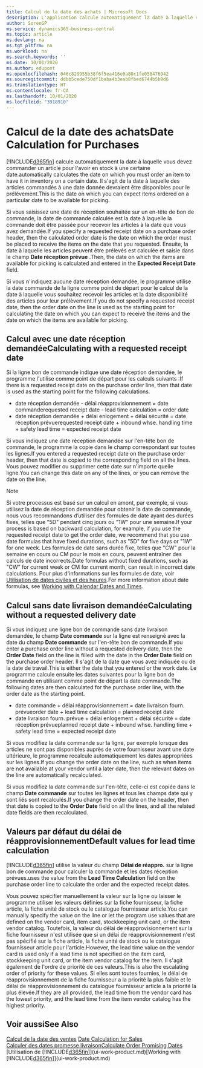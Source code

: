 ```yaml
---
title: Calcul de la date des achats | Microsoft Docs
description: L'application calcule automatiquement la date à laquelle vous devez commander un article pour l'avoir en inventaire à une certaine date. Il s'agit de la date à laquelle des articles commandés à une date donnée devraient être disponibles pour le prélèvement.
author: SorenGP
ms.service: dynamics365-business-central
ms.topic: article
ms.devlang: na
ms.tgt_pltfrm: na
ms.workload: na
ms.search.keywords: ''
ms.date: 10/01/2020
ms.author: edupont
ms.openlocfilehash: 046c829955b38f6f5ea416e0a80c1fe058476942
ms.sourcegitcommit: ddbb5cede750df1baba4b3eab8fbed6744b5b9d6
ms.translationtype: HT
ms.contentlocale: fr-CA
ms.lasthandoff: 10/01/2020
ms.locfileid: "3918910"
---
```

# <a name="date-calculation-for-purchases"></a><span data-ttu-id="37dbd-104">Calcul de la date des achats</span><span class="sxs-lookup"><span data-stu-id="37dbd-104">Date Calculation for Purchases</span></span>

[!INCLUDE[d365fin](includes/d365fin_md.md)] <span data-ttu-id="37dbd-105">calcule automatiquement la date à laquelle vous devez commander un article pour l'avoir en stock à une certaine date.</span><span class="sxs-lookup"><span data-stu-id="37dbd-105">automatically calculates the date on which you must order an item to have it in inventory on a certain date.</span></span> <span data-ttu-id="37dbd-106">Il s'agit de la date à laquelle des articles commandés à une date donnée devraient être disponibles pour le prélèvement.</span><span class="sxs-lookup"><span data-stu-id="37dbd-106">This is the date on which you can expect items ordered on a particular date to be available for picking.</span></span>  

<span data-ttu-id="37dbd-107">Si vous saisissez une date de réception souhaitée sur un en-tête de bon de commande, la date de commande calculée est la date à laquelle la commande doit être passée pour recevoir les articles à la date que vous avez demandée.</span><span class="sxs-lookup"><span data-stu-id="37dbd-107">If you specify a requested receipt date on a purchase order header, then the calculated order date is the date on which the order must be placed to receive the items on the date that you requested.</span></span> <span data-ttu-id="37dbd-108">Ensuite, la date à laquelle les articles peuvent être prélevés est calculée et saisie dans le champ **Date réception prévue** .</span><span class="sxs-lookup"><span data-stu-id="37dbd-108">Then, the date on which the items are available for picking is calculated and entered in the **Expected Receipt Date** field.</span></span>  

<span data-ttu-id="37dbd-109">Si vous n'indiquez aucune date réception demandée, le programme utilise la date commande de la ligne comme point de départ pour le calcul de la date à laquelle vous souhaitez recevoir les articles et la date disponibilité des articles pour leur prélèvement.</span><span class="sxs-lookup"><span data-stu-id="37dbd-109">If you do not specify a requested receipt date, then the order date on the line is used as the starting point for calculating the date on which you can expect to receive the items and the date on which the items are available for picking.</span></span>  

## <a name="calculating-with-a-requested-receipt-date"></a><span data-ttu-id="37dbd-110">Calcul avec une date réception demandée</span><span class="sxs-lookup"><span data-stu-id="37dbd-110">Calculating with a requested receipt date</span></span>

<span data-ttu-id="37dbd-111">Si la ligne bon de commande indique une date réception demandée, le programme l'utilise comme point de départ pour les calculs suivants :</span><span class="sxs-lookup"><span data-stu-id="37dbd-111">If there is a requested receipt date on the purchase order line, then that date is used as the starting point for the following calculations.</span></span>  

- <span data-ttu-id="37dbd-112">date réception demandée - délai réapprovisionnement = date commande</span><span class="sxs-lookup"><span data-stu-id="37dbd-112">requested receipt date - lead time calculation = order date</span></span>  
- <span data-ttu-id="37dbd-113">date réception demandée + délai enlogement + délai sécurité = date réception prévue</span><span class="sxs-lookup"><span data-stu-id="37dbd-113">requested receipt date + inbound whse. handling time + safety lead time = expected receipt date</span></span>  

<span data-ttu-id="37dbd-114">Si vous indiquez une date réception demandée sur l'en-tête bon de commande, le programme la copie dans le champ correspondant sur toutes les lignes.</span><span class="sxs-lookup"><span data-stu-id="37dbd-114">If you entered a requested receipt date on the purchase order header, then that date is copied to the corresponding field on all the lines.</span></span> <span data-ttu-id="37dbd-115">Vous pouvez modifier ou supprimer cette date sur n'importe quelle ligne.</span><span class="sxs-lookup"><span data-stu-id="37dbd-115">You can change this date on any of the lines, or you can remove the date on the line.</span></span>  

> [!NOTE]
> <span data-ttu-id="37dbd-116">Si votre processus est basé sur un calcul en amont, par exemple, si vous utilisez la date de réception demandée pour obtenir la date de commande, nous vous recommandons d’utiliser des formules de date ayant des durées fixes, telles que "5D" pendant cinq jours ou "1W" pour une semaine.</span><span class="sxs-lookup"><span data-stu-id="37dbd-116">If your process is based on backward calculation, for example, if you use the requested receipt date to get the order date, we recommend that you use date formulas that have fixed durations, such as "5D" for five days or "1W" for one week.</span></span> <span data-ttu-id="37dbd-117">Les formules de date sans durée fixe, telles que "CW" pour la semaine en cours ou CM pour le mois en cours, peuvent entraîner des calculs de date incorrects.</span><span class="sxs-lookup"><span data-stu-id="37dbd-117">Date formulas without fixed durations, such as "CW" for current week or CM for current month, can result in incorrect date calculations.</span></span> <span data-ttu-id="37dbd-118">Pour plus d'informations sur les formules de date, voir [Utilisation de dates civiles et des heures](ui-enter-date-ranges.md).</span><span class="sxs-lookup"><span data-stu-id="37dbd-118">For more information about date formulas, see [Working with Calendar Dates and Times](ui-enter-date-ranges.md).</span></span>

## <a name="calculating-without-a-requested-delivery-date"></a><span data-ttu-id="37dbd-119">Calcul sans date livraison demandée</span><span class="sxs-lookup"><span data-stu-id="37dbd-119">Calculating without a requested delivery date</span></span>

<span data-ttu-id="37dbd-120">Si vous indiquez une ligne bon de commande sans date livraison demandée, le champ **Date commande** sur la ligne est renseigné avec la date du champ **Date commande** sur l'en\-tête bon de commande.</span><span class="sxs-lookup"><span data-stu-id="37dbd-120">If you enter a purchase order line without a requested delivery date, then the **Order Date** field on the line is filled with the date in the **Order Date** field on the purchase order header.</span></span> <span data-ttu-id="37dbd-121">Il s'agit de la date que vous avez indiquée ou de la date de travail.</span><span class="sxs-lookup"><span data-stu-id="37dbd-121">This is either the date that you entered or the work date.</span></span> <span data-ttu-id="37dbd-122">Le programme calcule ensuite les dates suivantes pour la ligne bon de commande en utilisant comme point de départ la date commande.</span><span class="sxs-lookup"><span data-stu-id="37dbd-122">The following dates are then calculated for the purchase order line, with the order date as the starting point.</span></span>  

- <span data-ttu-id="37dbd-123">date commande + délai réapprovisionnement = date livraison fourn. prévue</span><span class="sxs-lookup"><span data-stu-id="37dbd-123">order date + lead time calculation = planned receipt date</span></span>  
- <span data-ttu-id="37dbd-124">date livraison fourn. prévue + délai enlogement + délai sécurité = date réception prévue</span><span class="sxs-lookup"><span data-stu-id="37dbd-124">planned receipt date + inbound whse. handling time + safety lead time = expected receipt date</span></span>  

<span data-ttu-id="37dbd-125">Si vous modifiez la date commande sur la ligne, par exemple lorsque des articles ne sont pas disponibles auprès de votre fournisseur avant une date ultérieure, le programme recalcule automatiquement les dates appropriées sur les lignes.</span><span class="sxs-lookup"><span data-stu-id="37dbd-125">If you change the order date on the line, such as when items are not available at your vendor until a later date, then the relevant dates on the line are automatically recalculated.</span></span>  

<span data-ttu-id="37dbd-126">Si vous modifiez la date commande sur l'en\-tête, celle\-ci est copiée dans le champ **Date commande** sur toutes les lignes et tous les champs date qui y sont liés sont recalculés.</span><span class="sxs-lookup"><span data-stu-id="37dbd-126">If you change the order date on the header, then that date is copied to the **Order Date** field on all the lines, and all the related date fields are then recalculated.</span></span>  

## <a name="default-values-for-lead-time-calculation"></a><span data-ttu-id="37dbd-127">Valeurs par défaut du délai de réapprovisionnement</span><span class="sxs-lookup"><span data-stu-id="37dbd-127">Default values for lead time calculation</span></span>

[!INCLUDE[d365fin](includes/d365fin_md.md)] <span data-ttu-id="37dbd-128">utilise la valeur du champ **Délai de réappro.** sur la ligne bon de commande pour calculer la commande et les dates réception prévues.</span><span class="sxs-lookup"><span data-stu-id="37dbd-128">uses the value from the **Lead Time Calculation** field on the purchase order line to calculate the order and the expected receipt dates.</span></span>  

<span data-ttu-id="37dbd-129">Vous pouvez spécifier manuellement la valeur sur la ligne ou laisser le programme utiliser les valeurs définies sur la fiche fournisseur, la fiche article, la fiche unité de stock ou le catalogue fournisseur article.</span><span class="sxs-lookup"><span data-stu-id="37dbd-129">You can manually specify the value on the line or let the program use values that are defined on the vendor card, item card, stockkeeping unit card, or the item vendor catalog.</span></span>
<span data-ttu-id="37dbd-130">Toutefois, la valeur du délai de réapprovisionnement sur la fiche fournisseur n'est utilisée que si un délai de réapprovisionnement n'est pas spécifié sur la fiche article, la fiche unité de stock ou le catalogue fournisseur article pour l'article.</span><span class="sxs-lookup"><span data-stu-id="37dbd-130">However, the lead time value on the vendor card is used only if a lead time is not specified on the item card, stockkeeping unit card, or the item vendor catalog for the item.</span></span> <span data-ttu-id="37dbd-131">Il s'agit également de l'ordre de priorité de ces valeurs.</span><span class="sxs-lookup"><span data-stu-id="37dbd-131">This is also the escalating order of priority for these values.</span></span> <span data-ttu-id="37dbd-132">Si elles sont toutes fournies, le délai de réapprovisionnement de la fiche fournisseur a la priorité la plus faible et le délai de réapprovisionnement du catalogue fournisseur article a la priorité la plus élevée.</span><span class="sxs-lookup"><span data-stu-id="37dbd-132">If they are all provided, the lead time from the vendor card has the lowest priority, and the lead time from the item vendor catalog has the highest priority.</span></span>  

## <a name="see-also"></a><span data-ttu-id="37dbd-133">Voir aussi</span><span class="sxs-lookup"><span data-stu-id="37dbd-133">See Also</span></span>

<span data-ttu-id="37dbd-134">[Calcul de la date des ventes](sales-date-calculation-for-sales.md) </span><span class="sxs-lookup"><span data-stu-id="37dbd-134">[Date Calculation for Sales](sales-date-calculation-for-sales.md) </span></span>  
[<span data-ttu-id="37dbd-135">Calculer des dates promesse livraison</span><span class="sxs-lookup"><span data-stu-id="37dbd-135">Calculate Order Promising Dates</span></span>](sales-how-to-calculate-order-promising-dates.md)  
<span data-ttu-id="37dbd-136">[Utilisation de [!INCLUDE[d365fin](includes/d365fin_md.md)]](ui-work-product.md)</span><span class="sxs-lookup"><span data-stu-id="37dbd-136">[Working with [!INCLUDE[d365fin](includes/d365fin_md.md)]](ui-work-product.md)</span></span>  
